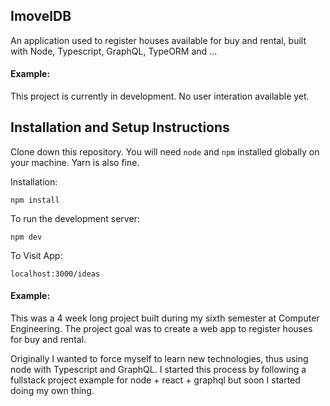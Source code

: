## ImovelDB

An application used to register houses available for buy and rental, built with Node, Typescript, GraphQL, TypeORM and ...

#### Example:

This project is currently in development. No user interation available yet.

## Installation and Setup Instructions

Clone down this repository. You will need `node` and `npm` installed globally on your machine. Yarn is also fine.  

Installation:

`npm install`  

To run the development server:  

`npm dev`  

To Visit App:

`localhost:3000/ideas`  

#### Example:  

This was a 4 week long project built during my sixth semester at Computer Engineering. The project goal was to create a web app to register houses for buy and rental.

Originally I wanted to force myself to learn new technologies, thus using node with Typescript and GraphQL. I started this process by following a fullstack project example for node + react + graphql but soon I started doing my own thing.  
